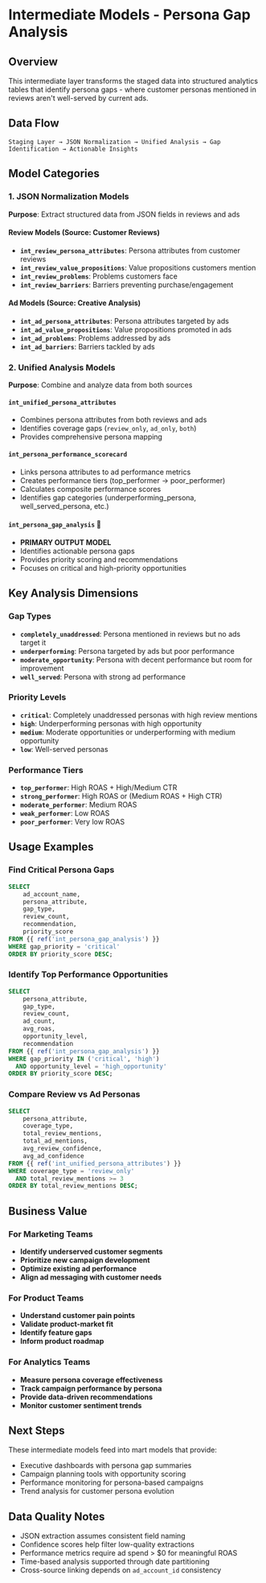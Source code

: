 # Intermediate Models - Persona Gap Analysis

## Overview

This intermediate layer transforms the staged data into structured analytics tables that identify persona gaps - where customer personas mentioned in reviews aren't well-served by current ads.

## Data Flow

```
Staging Layer → JSON Normalization → Unified Analysis → Gap Identification → Actionable Insights
```

## Model Categories

### 1. JSON Normalization Models
**Purpose**: Extract structured data from JSON fields in reviews and ads

#### Review Models (Source: Customer Reviews)
- **`int_review_persona_attributes`**: Persona attributes from customer reviews
- **`int_review_value_propositions`**: Value propositions customers mention
- **`int_review_problems`**: Problems customers face
- **`int_review_barriers`**: Barriers preventing purchase/engagement

#### Ad Models (Source: Creative Analysis)
- **`int_ad_persona_attributes`**: Persona attributes targeted by ads
- **`int_ad_value_propositions`**: Value propositions promoted in ads
- **`int_ad_problems`**: Problems addressed by ads
- **`int_ad_barriers`**: Barriers tackled by ads

### 2. Unified Analysis Models
**Purpose**: Combine and analyze data from both sources

#### `int_unified_persona_attributes`
- Combines persona attributes from both reviews and ads
- Identifies coverage gaps (`review_only`, `ad_only`, `both`)
- Provides comprehensive persona mapping

#### `int_persona_performance_scorecard`
- Links persona attributes to ad performance metrics
- Creates performance tiers (top_performer → poor_performer)
- Calculates composite performance scores
- Identifies gap categories (underperforming_persona, well_served_persona, etc.)

#### `int_persona_gap_analysis` 🎯
- **PRIMARY OUTPUT MODEL**
- Identifies actionable persona gaps
- Provides priority scoring and recommendations
- Focuses on critical and high-priority opportunities

## Key Analysis Dimensions

### Gap Types
- **`completely_unaddressed`**: Persona mentioned in reviews but no ads target it
- **`underperforming`**: Persona targeted by ads but poor performance
- **`moderate_opportunity`**: Persona with decent performance but room for improvement
- **`well_served`**: Persona with strong ad performance

### Priority Levels
- **`critical`**: Completely unaddressed personas with high review mentions
- **`high`**: Underperforming personas with high opportunity
- **`medium`**: Moderate opportunities or underperforming with medium opportunity
- **`low`**: Well-served personas

### Performance Tiers
- **`top_performer`**: High ROAS + High/Medium CTR
- **`strong_performer`**: High ROAS or (Medium ROAS + High CTR)
- **`moderate_performer`**: Medium ROAS
- **`weak_performer`**: Low ROAS
- **`poor_performer`**: Very low ROAS

## Usage Examples

### Find Critical Persona Gaps
```sql
SELECT 
    ad_account_name,
    persona_attribute,
    gap_type,
    review_count,
    recommendation,
    priority_score
FROM {{ ref('int_persona_gap_analysis') }}
WHERE gap_priority = 'critical'
ORDER BY priority_score DESC;
```

### Identify Top Performance Opportunities
```sql
SELECT 
    persona_attribute,
    gap_type,
    review_count,
    ad_count,
    avg_roas,
    opportunity_level,
    recommendation
FROM {{ ref('int_persona_gap_analysis') }}
WHERE gap_priority IN ('critical', 'high')
  AND opportunity_level = 'high_opportunity'
ORDER BY priority_score DESC;
```

### Compare Review vs Ad Personas
```sql
SELECT 
    persona_attribute,
    coverage_type,
    total_review_mentions,
    total_ad_mentions,
    avg_review_confidence,
    avg_ad_confidence
FROM {{ ref('int_unified_persona_attributes') }}
WHERE coverage_type = 'review_only'
  AND total_review_mentions >= 3
ORDER BY total_review_mentions DESC;
```

## Business Value

### For Marketing Teams
- **Identify underserved customer segments**
- **Prioritize new campaign development**
- **Optimize existing ad performance**
- **Align ad messaging with customer needs**

### For Product Teams
- **Understand customer pain points**
- **Validate product-market fit**
- **Identify feature gaps**
- **Inform product roadmap**

### For Analytics Teams
- **Measure persona coverage effectiveness**
- **Track campaign performance by persona**
- **Provide data-driven recommendations**
- **Monitor customer sentiment trends**

## Next Steps

These intermediate models feed into mart models that provide:
- Executive dashboards with persona gap summaries
- Campaign planning tools with opportunity scoring
- Performance monitoring for persona-based campaigns
- Trend analysis for customer persona evolution

## Data Quality Notes

- JSON extraction assumes consistent field naming
- Confidence scores help filter low-quality extractions
- Performance metrics require ad spend > $0 for meaningful ROAS
- Time-based analysis supported through date partitioning
- Cross-source linking depends on `ad_account_id` consistency 